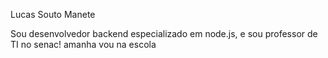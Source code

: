 Lucas Souto Manete


Sou desenvolvedor backend especializado em node.js, e sou professor de TI no senac!
amanha vou na escola